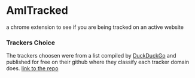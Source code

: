 # AmITracked
 a chrome extension to see if you are being tracked on an active website

### Trackers Choice
The trackers choosen were from a list compiled by [DuckDuckGo](https://duckduckgo.com/) and published for free on their github where they classify each tracker domain does. 
[link to the repo](https://github.com/duckduckgo/tracker-radar)